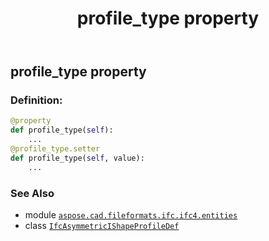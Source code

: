 ﻿---
title: profile_type property
second_title: Aspose.CAD for Python via .NET API References
description: 
type: docs
weight: 140
url: /python-net/aspose.cad.fileformats.ifc.ifc4.entities/ifcasymmetricishapeprofiledef/profile_type/
is_root: false
---

## profile_type property

### Definition:
```python
@property
def profile_type(self):
    ...
@profile_type.setter
def profile_type(self, value):
    ...
```

### See Also
* module [`aspose.cad.fileformats.ifc.ifc4.entities`](../../)
* class [`IfcAsymmetricIShapeProfileDef`](/cad/python-net/aspose.cad.fileformats.ifc.ifc4.entities/ifcasymmetricishapeprofiledef)
